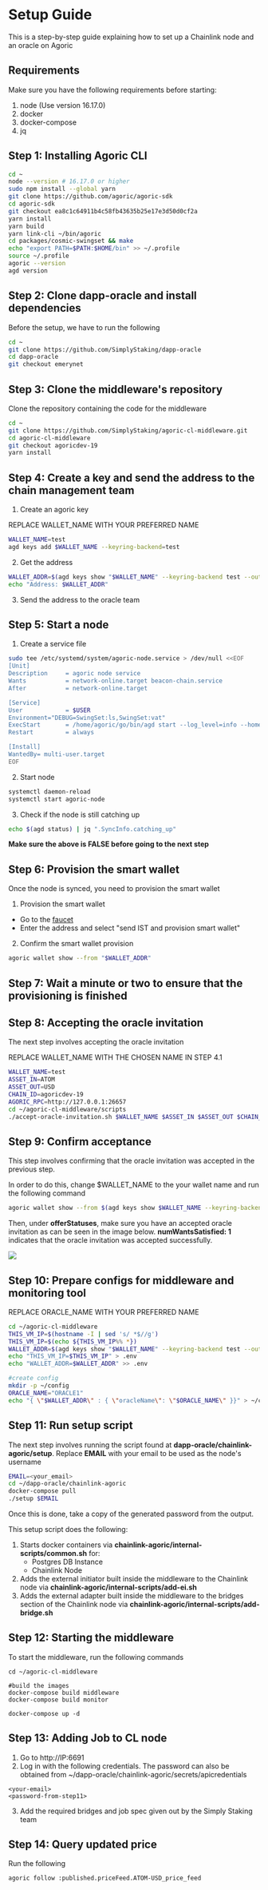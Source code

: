 # Setup Guide

This is a step-by-step guide explaining how to set up a Chainlink node and an oracle on Agoric

## Requirements

Make sure you have the following requirements before starting:
1. node (Use version 16.17.0)
2. docker
3. docker-compose
4. jq

## Step 1: Installing Agoric CLI

``` bash
cd ~
node --version # 16.17.0 or higher
sudo npm install --global yarn
git clone https://github.com/agoric/agoric-sdk
cd agoric-sdk
git checkout ea8c1c64911b4c58fb43635b25e17e3d50d0cf2a
yarn install
yarn build
yarn link-cli ~/bin/agoric
cd packages/cosmic-swingset && make
echo "export PATH=$PATH:$HOME/bin" >> ~/.profile
source ~/.profile
agoric --version
agd version
```

## Step 2: Clone dapp-oracle and install dependencies

Before the setup, we have to run the following

```bash
cd ~
git clone https://github.com/SimplyStaking/dapp-oracle
cd dapp-oracle
git checkout emerynet
```

## Step 3: Clone the middleware's repository

Clone the repository containing the code for the middleware

```bash
cd ~
git clone https://github.com/SimplyStaking/agoric-cl-middleware.git
cd agoric-cl-middleware
git checkout agoricdev-19
yarn install
```

## Step 4: Create a key and send the address to the chain management team

1. Create an agoric key

REPLACE WALLET_NAME WITH YOUR PREFERRED NAME

```bash
WALLET_NAME=test
agd keys add $WALLET_NAME --keyring-backend=test
```

2. Get the address

```bash
WALLET_ADDR=$(agd keys show "$WALLET_NAME" --keyring-backend test --output json | jq -r .address)
echo "Address: $WALLET_ADDR"
```

3. Send the address to the oracle team

## Step 5: Start a node


1. Create a service file

```bash
sudo tee /etc/systemd/system/agoric-node.service > /dev/null <<EOF  
[Unit]
Description     = agoric node service
Wants           = network-online.target beacon-chain.service
After           = network-online.target 

[Service]
User            = $USER
Environment="DEBUG=SwingSet:ls,SwingSet:vat"
ExecStart       = /home/agoric/go/bin/agd start --log_level=info --home /home/$USER/.agoric --log_level=warn
Restart         = always

[Install]
WantedBy= multi-user.target
EOF
```

2. Start node

```bash
systemctl daemon-reload
systemctl start agoric-node
```

3. Check if the node is still catching up

```bash
echo $(agd status) | jq ".SyncInfo.catching_up"
```

<b>Make sure the above is FALSE before going to the next step</b>

## Step 6: Provision the smart wallet

Once the node is synced, you need to provision the smart wallet

1. Provision the smart wallet

* Go to the <a href="https://devnet.faucet.agoric.net/">faucet</a>
* Enter the address and select "send IST and provision smart wallet"

2. Confirm the smart wallet provision

```bash
agoric wallet show --from "$WALLET_ADDR"
```
## Step 7: Wait a minute or two to ensure that the provisioning is finished

## Step 8: Accepting the oracle invitation

The next step involves accepting the oracle invitation

REPLACE WALLET_NAME WITH THE CHOSEN NAME IN STEP 4.1

```bash
WALLET_NAME=test
ASSET_IN=ATOM
ASSET_OUT=USD
CHAIN_ID=agoricdev-19
AGORIC_RPC=http://127.0.0.1:26657
cd ~/agoric-cl-middleware/scripts
./accept-oracle-invitation.sh $WALLET_NAME $ASSET_IN $ASSET_OUT $CHAIN_ID $AGORIC_RPC
```

## Step 9: Confirm acceptance

This step involves confirming that the oracle invitation was accepted in the previous step.

In order to do this, change $WALLET_NAME to the your wallet name and run the following command

```bash
agoric wallet show --from $(agd keys show $WALLET_NAME --keyring-backend test --output json | jq -r .address)
```

Then, under <b>offerStatuses</b>, make sure you have an accepted oracle invitation as can be seen in the image below. <b>numWantsSatisfied: 1</b> indicates that the oracle invitation was accepted successfully.

<img src="images/oracle_inv.png">

## Step 10: Prepare configs for middleware and monitoring tool

REPLACE ORACLE_NAME WITH YOUR PREFERRED NAME

```bash
cd ~/agoric-cl-middleware
THIS_VM_IP=$(hostname -I | sed 's/ *$//g')
THIS_VM_IP=$(echo ${THIS_VM_IP%% *})
WALLET_ADDR=$(agd keys show "$WALLET_NAME" --keyring-backend test --output json | jq -r .address)
echo "THIS_VM_IP=$THIS_VM_IP" > .env
echo "WALLET_ADDR=$WALLET_ADDR" >> .env

#create config
mkdir -p ~/config
ORACLE_NAME="ORACLE1"
echo "{ \"$WALLET_ADDR\" : { \"oracleName\": \"$ORACLE_NAME\" }}" > ~/config/oracles.json
```

## Step 11: Run setup script

The next step involves running the script found at <b>dapp-oracle/chainlink-agoric/setup</b>.
Replace <b>EMAIL</b> with your email to be used as the node's username

```bash
EMAIL=<your_email>
cd ~/dapp-oracle/chainlink-agoric
docker-compose pull
./setup $EMAIL
```

Once this is done, take a copy of the generated password from the output.

This setup script does the following:
1. Starts docker containers via <b>chainlink-agoric/internal-scripts/common.sh</b> for:
    - Postgres DB Instance
    - Chainlink Node
2. Adds the external initiator built inside the middleware to the Chainlink node via <b>chainlink-agoric/internal-scripts/add-ei.sh</b>
3. Adds the external adapter built inside the middleware to the bridges section of the Chainlink node via <b>chainlink-agoric/internal-scripts/add-bridge.sh</b>

## Step 12: Starting the middleware

To start the middleware, run the following commands

```
cd ~/agoric-cl-middleware

#build the images
docker-compose build middleware
docker-compose build monitor

docker-compose up -d
```


## Step 13: Adding Job to CL node


1. Go to http://IP:6691
2. Log in with the following credentials. The password can also be obtained from ~/dapp-oracle/chainlink-agoric/secrets/apicredentials
```
<your-email>
<password-from-step11>
```
3. Add the required bridges and job spec given out by the Simply Staking team

## Step 14: Query updated price

Run the following

```bash
agoric follow :published.priceFeed.ATOM-USD_price_feed
```
